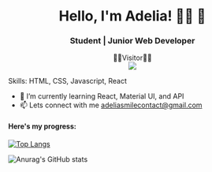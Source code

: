 <h1 align="center">Hello, I'm Adelia! 👋🏾 👩</h1>
<h3 align="center">Student | Junior Web Developer</h3>

<p align="center"> 
  👩‍💻Visitor👨‍💻<br>
  <img src="https://profile-counter.glitch.me/itsadeliasembiring/count.svg" />
</p>

Skills: HTML, CSS, Javascript, React

- 🌱 I’m currently learning React, Material UI, and API 
- 📫 Lets connect with me adeliasmilecontact@gmail.com 

#### Here's my progress:
[![Top Langs](https://github-readme-stats.vercel.app/api/top-langs/?username=itsadeliasembiring&theme=react)](https://github.com/anuraghazra/github-readme-stats)

![Anurag's GitHub stats](https://github-readme-stats.vercel.app/api?username=itsadeliasembiring&show_icons=true&theme=react)
